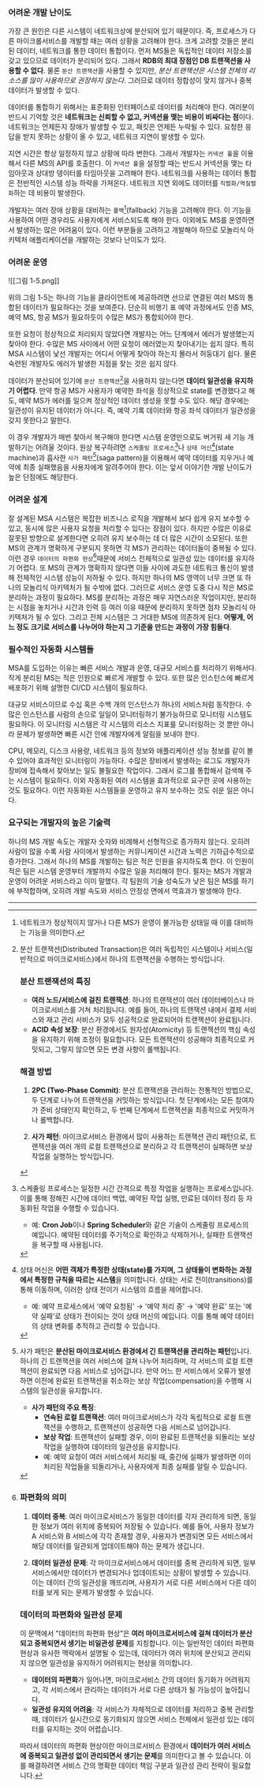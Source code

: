 ### 어려운 개발 난이도

가장 큰 원인은 다른 시스템이 네트워크상에 분산되어 있기 때문이다. 즉, 프로세스가 다른 마이크롤서비스를 개발할 때는 여러 상황을 고려해야 한다. 크게 고려할 것들은 분리된 데이터, 네트워크를 통한 데이터 통합이다. 먼저 MS들은 독립적인 데이터 저장소를 갖고 있으므로 데이터가 분리되어 있다. 그래서 **RDB의 최대 장점인 DB 트랜잭션을 사용할 수 없다**. 물론 `분산 트랜잭션`을 사용할 수 있지만, *분산 트랜잭션은 시스템 전체의 리소스를 많이 사용하므로 권장하지 않는다*. 그러므로 데이터 정합성이 맞지 않거나 중복 데이터가 발생할 수 있다.

데이터를 통합하기 위해서는 표준화된 인터페이스로 데이터를 처리해야 한다. 여러분이 반드시 기억할 것은 **네트워크는 신뢰할 수 없고, 커넥션을 맺는 비용이 비싸다는 점**이다. 네트워크는 언제든지 장애가 발생할 수 있고, 패킷은 언제든 누락될 수 있다. 요청한 응답을 받지 못하는 상황이 올 수 있고, 네트워크 지연이 발생할 수 있다.

지연 시간은 항상 일정하지 않고 상황에 따라 변한다. 그래서 개발자는 `커넥션 풀`을 이용해서 다른 MS의 API를 호출한다. 이 `커넥션 풀`을 설정할 때는 반드시 커넥션을 맺는 타임아웃과 상대방 뎅이터를 타임아웃을 고려해야 한다. 네트워크를 사용하는 데이터 통합은 전반적인 시스템 성능 하락을 가져온다. 네트워크 지연 외에도 데이터를 `직렬화/역질렬화`하는 데 비용이 발생한다.

개발자는 여러 장애 상황을 대비하는 `폴백`[^1](fallback) 기능을 고려해야 한다. 이 기능을 사용하여 어떤 경우라도 사용자에게 서비스되도록 해야 한다.
이외에도 MS를 운영하면서 발생하는 많은 어려움이 있다. 이런 부분들을 고려하고 개발해야 하므로 모놀리식 아키텍처 애플리케이션을 개발하는 것보다 난이도가 있다.

### 어려운 운영

![[그림 1-5.png]]

위의 그림 1-5는 하나의 기능을 클라이언트에 제공하려면 선으로 연결된 여러 MS의 통합된 데이터가 필요하다는 것을 보여준다. 단순히 비행기 표 예약 과정에서도 인증 MS, 예약 MS, 항공 MS가 필요하듯이 수많은 MS가 통합되어야 한다.

또한 요청이 정상적으로 처리되지 않았다면 개발자는 어느 단계에서 에러가 발생했는지 찾아야 한다. 수많은 MS 사이에서 어떤 요청이 에러였는지 찾아내기는 쉽지 않다. 특히 MSA 시스템이 낯선 개발자는 어디서 어떻게 찾아야 하는지 몰라서 허둥대기 쉽다. 물론 숙련된 개발자도 에러가 발생한 지점을 찾는 것은 쉽지 않다.

데이터가 분산되어 있기에 `분산 트랜잭션`[^6]을 사용하지 않는다면 **데이터 일관성을 유지하기 어렵다**. 만약 항공 MS가 사용자가 예약한 좌석을 정상적으로 state를 변경했다고 해도, 예약 MS가 에러를 일으켜 정상적인 데이터 생성을 못할 수도 있다. 해당 경우에는 일관성이 유지된 데이터가 아니다. 즉, 예약 기록 데이터와 항공 좌석 데이터가 일관성을 갖지 못한다고 말한다. 

이 경우 개발자가 매번 찾아서 복구해야 한다면 시스템 운영만으로도 버거워 새 기능 개발하기는 어려울 것이다. 원상 복구하려면 `스케줄링 프로세스`[^3]나 `상태 머신`[^4](state machine)과 흡사한 `사가 패턴`[^5](saga pattern)을 이용해서 예약 데이터를 지우거나 예약에 최종 실패했음을 사용자에게 알려주어야 한다. 이는 앞서 이야기한 개발 난이도가 높은 단점에도 해당한다.

### 어려운 설계

잘 설계된 MSA 시스템은 복잡한 비즈니스 로직을 개발해서 보다 쉽게 유지 보수할 수 있고, 동시에 많은 사용자 요청을 처리할 수 있다는 장점이 있다. 하지만 수많은 이유로 잘못된 방향으로 설계한다면 오히려 유지 보수하는 데 더 많은 시간이 소모된다.
또한 MS의 관계가 명확하게 구분되지 못하면 각 MS가 관리하는 데이터들이 중복될 수 있다. 이런 경우 `데이터의 파편화 현상`[^2]때문에  서비스 전체적으로 일관성 있는 데이터를 유지하기 어렵다. 또 MS의 관계가 명확하지 않다면 이들 사이에 과도한 네트워크 통신이 발생해 전체적인 시스템 성능이 저하될 수 있다.
하지만 하나의 MS 영역이 너무 크면 또 하나의 모놀리식 아키텍처가 될 수밖에 없다. 그러므로 서비스 운영 도중 다시 작은 MS로 분리하는 과정이 필요하다. MS를 분리하는 과정은 매우 자연스러운 작업이지만, 분리하는 시점을 놓치거나 시간과 인력 등 여러 이유 때문에 분리하지 못하면 점차 모놀리식 아키텍처가 될 수 있다. 그리고 전체 시스템은 그 거대한 MS에 의존하게 된다. 
**어떻게, 어느 정도 크기로 서비스를 나누어야 하는지 그 기준을 만드는 과정이 가장 힘들다**.

### 필수적인 자동화 시스템들

MSA를 도입하는 이유는 빠른 서비스 개발과 운영, 대규모 서비스를 처리하기 위해서다. 작게 분리된 MS는 적은 인원으로 빠르게 개발할 수 있다. 또한 많은 인스턴스에 빠르게 배포하기 위해 설명한 CI/CD 시스템이 필요하다. 

대규모 서비스이므로 수십 혹은 수백 개의 인스턴스가 하나의 서비스처럼 동작한다. 수많은 인스턴스를 사람의 손으로 일일이 모니터링하기 불가능하므로 모니터링 시스템도 필요하다. 이 모니터링 시스템은 각 시스템의 리소스 지표를 모니터링하는 것 뿐만 아니라 문제가 발생하면 빠른 시간 안에 개발자에게 알림을 보내야 한다.

CPU, 메모리, 디스크 사용량, 네트워크 등의 정보와 애플리케이션 성능 정보를 같이 볼 수 있어야 효과적인 모니터링이 가능하다. 수많은 장비에서 발생하는 로그도 개발자가 장비에 접속해서 찾아보는 일도 불필요한 작업이다. 그래서 로그를 통합해서 검색해 주는 시스템이 필요하다. 이외 자동화된 여러 시스템을 효과적으로 요구한 곳에 사용하는 것도 필요하다. 이런 자동화된 시스템들을 운영하고 유지 보수하는 것도 쉬운 일은 아니다.

### 요구되는 개발자의 높은 기술력

하나의 MS 개발 속도는 개발자 숫자와 비례해서 선형적으로 증가하지 않는다. 오히려 사람이 많을 수록 사람 사이에서 발생하는 커뮤니케이션 시간과 노력은 기하급수적으로 증가한다. 그래서 하나의 MS를 개발하는 팀은 적은 인원을 유지하도록 한다. 이 인원이 적은 팀은 시스템 운영부터 개발까지 수많은 일을 처리해야 한다. 필자는 MS가 개발과 운영이 어려운 서비스라고 이미 말했다. 각 팀원의 기술 성숙도가 낮은 팀은 MS를 하기에 부적합하며, 오히려 개발 속도와 서비스 안정성 면에서 역효과가 발생해야 한다.

---

[^1]: 네트워크가 정상적이지 않거나 다른 MS가 운영이 불가능한 상태일 때 이를 대비하는 기능을 의미한다.

[^2]: ### 파편화의 의미
	
	1. **데이터 중복**: 여러 마이크로서비스가 동일한 데이터를 각자 관리하게 되면, 동일한 정보가 여러 위치에 중복되어 저장될 수 있습니다. 예를 들어, 사용자 정보가 A 서비스와 B 서비스에 각각 존재할 경우, 사용자가 변경되면 모든 서비스에서 해당 데이터를 일관되게 업데이트해야 하는 문제가 생깁니다.
	    
	2. **데이터 일관성 문제**: 각 마이크로서비스에서 데이터를 중복 관리하게 되면, 일부 서비스에서만 데이터가 변경되거나 업데이트되는 상황이 발생할 수 있습니다. 이는 데이터 간의 일관성을 깨뜨리며, 사용자가 서로 다른 서비스에서 다른 데이터를 보게 되는 문제가 발생할 수 있습니다.
	    
	
	### 데이터의 파편화와 일관성 문제
	
	이 문맥에서 "데이터의 파편화 현상"은 **여러 마이크로서비스에 걸쳐 데이터가 분산되고 중복되면서 생기는 비일관성 문제**를 지칭합니다. 이는 일반적인 데이터 파편화 현상과 유사한 맥락에서 설명될 수 있는데, 데이터가 여러 위치에 분산되고 관리되지 않으면 일관성을 유지하기 어려워지는 현상을 의미합니다.
	
	- **데이터의 파편화**가 일어나면, 마이크로서비스 간의 데이터 동기화가 어려워지고, 각 서비스에서 관리하는 데이터가 서로 다른 상태가 될 가능성이 높아집니다.
	- **일관성 유지의 어려움**: 각 서비스가 자체적으로 데이터를 처리하고 중복 관리할 때, 데이터가 실시간으로 동기화되지 않으면 서비스 전체에서 일관성 있는 데이터를 유지하는 것이 어렵습니다.
	
	따라서 데이터의 파편화 현상이란 마이크로서비스 환경에서 **데이터가 여러 서비스에 중복되고 일관성 없이 관리되면서 생기는 문제**를 의미한다고 볼 수 있습니다. 이를 해결하려면 서비스 간의 명확한 데이터 책임 구분과 일관성 관리 전략이 필요합니다.

[^3]: 스케줄링 프로세스는 일정한 시간 간격으로 특정 작업을 실행하는 프로세스입니다. 이를 통해 정해진 시간에 데이터 백업, 예약된 작업 실행, 만료된 데이터 정리 등 자동화된 작업을 수행할 수 있습니다.
	
	- 예: **Cron Job**이나 **Spring Scheduler**와 같은 기술이 스케줄링 프로세스의 예입니다. 예약된 데이터를 주기적으로 확인하고 삭제하거나, 실패한 트랜잭션을 복구할 때 사용됩니다.

[^4]: 상태 머신은 **어떤 객체가 특정한 상태(state)를 가지며, 그 상태들이 변화하는 과정에서 특정한 규칙을 따르는 시스템**을 의미합니다. 상태는 서로 전이(transitions)를 통해 이동하며, 이러한 상태 전이가 시스템의 흐름을 제어합니다.
	
	- 예: 예약 프로세스에서 '예약 요청됨' → '예약 처리 중' → '예약 완료' 또는 '예약 실패'로 상태가 전이되는 것이 상태 머신의 예입니다. 이를 통해 예약 데이터의 상태 변화를 추적하고 관리할 수 있습니다.

[^5]: 사가 패턴은 **분산된 마이크로서비스 환경에서 긴 트랜잭션을 관리하는 패턴**입니다. 하나의 긴 트랜잭션을 여러 서비스에 걸쳐 나누어 처리하며, 각 서비스의 로컬 트랜잭션이 완료되면 다음 서비스로 넘어갑니다. 만약 어느 한 서비스에서 오류가 발생하면 이전에 완료된 트랜잭션을 취소하는 보상 작업(compensation)을 수행해 시스템의 일관성을 유지합니다.
	
	- **사가 패턴의 주요 특징**:
	    - **연속된 로컬 트랜잭션**: 여러 마이크로서비스가 각각 독립적으로 로컬 트랜잭션을 수행하고, 트랜잭션이 성공하면 다음 서비스로 넘어갑니다.
	    - **보상 작업**: 트랜잭션이 실패할 경우, 이미 완료된 트랜잭션을 되돌리는 보상 작업을 실행하여 데이터의 일관성을 유지합니다.
	    - 예: 예약 요청이 여러 서비스에서 처리될 때, 중간에 실패가 발생하면 이미 처리된 작업들을 되돌리거나, 사용자에게 최종 실패를 알릴 수 있습니다.

[^6]: 분산 트랜잭션(Distributed Transaction)은 여러 독립적인 시스템이나 서비스(일반적으로 마이크로서비스)에서 하나의 트랜잭션을 수행하는 방식입니다.
	
	### 분산 트랜잭션의 특징
	
	- **여러 노드/서비스에 걸친 트랜잭션**: 하나의 트랜잭션이 여러 데이터베이스나 마이크로서비스를 거쳐 처리됩니다. 예를 들어, 하나의 트랜잭션 내에서 결제 서비스와 재고 관리 서비스가 모두 성공적으로 완료되어야 트랜잭션이 완료됩니다.
	- **ACID 속성 보장**: 분산 환경에서도 원자성(Atomicity) 등 트랜잭션의 핵심 속성을 유지하기 위해 조정이 필요합니다. 모든 트랜잭션이 성공해야 최종적으로 커밋되고, 그렇지 않으면 모든 변경 사항이 롤백됩니다.
	
	### 해결 방법
	
	1. **2PC (Two-Phase Commit)**: 분산 트랜잭션을 관리하는 전통적인 방법으로, 두 단계로 나누어 트랜잭션을 커밋하는 방식입니다. 첫 단계에서는 모든 참여자가 준비 상태인지 확인하고, 두 번째 단계에서 트랜잭션을 최종적으로 커밋하거나 롤백합니다.
	    
	2. **사가 패턴**: 마이크로서비스 환경에서 많이 사용하는 트랜잭션 관리 패턴으로, 트랜잭션을 여러 개의 로컬 트랜잭션으로 분리하고 각 트랜잭션이 실패하면 보상 작업을 실행하는 방식입니다.
